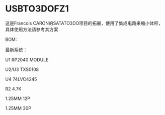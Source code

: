 # USBTO3DOFZ1
这是Francois CARON的SATATO3DO项目的拓展，使用了集成电路来缩小体积，具体使用方法请参考其方案

BOM:

最新系统：

U1 RP2040 MODULE

U2/U3 TXS0108

U4 74LVC4245

R2 4.7K

1.25MM 12P

1.25MM 30P

